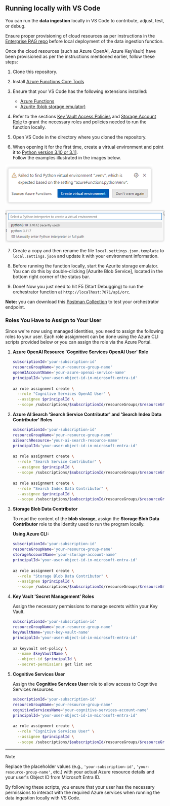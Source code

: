 ## Running locally with VS Code

You can run the **data ingestion** locally in VS Code to contribute, adjust, test, or debug.

Ensure proper provisioning of cloud resources as per instructions in the [Enterprise RAG repo](https://github.com/Azure/GPT-RAG?tab=readme-ov-file#getting-started) before local deployment of the data ingestion function.

Once the cloud resources (such as Azure OpenAI, Azure KeyVault) have been provisioned as per the instructions mentioned earlier, follow these steps:  
   
1. Clone this repository.  

2. Install [Azure Functions Core Tools](https://learn.microsoft.com/en-us/azure/azure-functions/functions-run-local?tabs=windows%2Cisolated-process%2Cnode-v4%2Cpython-v2%2Chttp-trigger%2Ccontainer-apps&pivots=programming-language-python#install-the-azure-functions-core-tools)

3. Ensure that your VS Code has the following extensions installed:  
  
   - [Azure Functions](https://marketplace.visualstudio.com/items?itemName=ms-azuretools.vscode-azurefunctions)  
   - [Azurite (blob storage emulator)](https://marketplace.visualstudio.com/items?itemName=Azurite.azurite)  
   
4. Refer to the sections [Key Vault Access Policies](#key-vault-access-policies) and [Storage Account Role](#storage-account-role) to grant the necessary roles and policies needed to run the function locally.  
   
5. Open VS Code in the directory where you cloned the repository.  
   
6. When opening it for the first time, create a virtual environment and point it to [Python version 3.10 or 3.11](https://www.python.org/downloads/release/python-31011/). <BR>Follow the examples illustrated in the images below.  

![Creating Python Environment 01](../media/local_deployment_env01.png)

![Creating Python Environment 02](../media/local_deployment_env02.png)
   
7. Create a copy and then rename the file `local.settings.json.template` to `local.settings.json` and update it with your environment information.  
   
8. Before running the function locally, start the Azurite storage emulator. You can do this by double-clicking [Azurite Blob Service], located in the bottom right corner of the status bar.

9. Done! Now you just need to hit F5 (Start Debugging) to run the orchestrator function at  `http://localhost:7071/api/orc`.

**Note:** you can download this [Postman Collection](../tests/gpt-rag-ingestion.postman_collection.json) to test your orchestrator endpoint.

### Roles You Have to Assign to Your User

Since we're now using managed identities, you need to assign the following roles to your user. Each role assignment can be done using the Azure CLI scripts provided below or you can assign the role via the Azure Portal.

1. **Azure OpenAI Resource 'Cognitive Services OpenAI User' Role**

    ```bash
    subscriptionId='your-subscription-id'
    resourceGroupName='your-resource-group-name'
    openAIAccountName='your-azure-openai-service-name'
    principalId='your-user-object-id-in-microsoft-entra-id'

    az role assignment create \
      --role "Cognitive Services OpenAI User" \
      --assignee $principalId \
      --scope /subscriptions/$subscriptionId/resourceGroups/$resourceGroupName/providers/Microsoft.CognitiveServices/accounts/$openAIAccountName
    ```

2. **Azure AI Search 'Search Service Contributor' and 'Search Index Data Contributor' Roles**

    ```bash
    subscriptionId='your-subscription-id'
    resourceGroupName='your-resource-group-name'
    aiSearchResource='your-ai-search-resource-name'
    principalId='your-user-object-id-in-microsoft-entra-id'

    az role assignment create \
      --role "Search Service Contributor" \
      --assignee $principalId \
      --scope /subscriptions/$subscriptionId/resourceGroups/$resourceGroupName/providers/Microsoft.Search/searchServices/$aiSearchResource

    az role assignment create \
      --role "Search Index Data Contributor" \
      --assignee $principalId \
      --scope /subscriptions/$subscriptionId/resourceGroups/$resourceGroupName/providers/Microsoft.Search/searchServices/$aiSearchResource
    ```

3. **Storage Blob Data Contributor**

    To read the content of the **blob storage**, assign the **Storage Blob Data Contributor** role to the identity used to run the program locally. 

    **Using Azure CLI:**

    ```bash
    subscriptionId='your-subscription-id'
    resourceGroupName='your-resource-group-name'
    storageAccountName='your-storage-account-name'
    principalId='your-user-object-id-in-microsoft-entra-id'

    az role assignment create \
      --role "Storage Blob Data Contributor" \
      --assignee $principalId \
      --scope /subscriptions/$subscriptionId/resourceGroups/$resourceGroupName/providers/Microsoft.Storage/storageAccounts/$storageAccountName
    ```

4. **Key Vault 'Secret Management' Roles**

    Assign the necessary permissions to manage secrets within your Key Vault.

    ```bash
    subscriptionId='your-subscription-id'
    resourceGroupName='your-resource-group-name'
    keyVaultName='your-key-vault-name'
    principalId='your-user-object-id-in-microsoft-entra-id'

    az keyvault set-policy \
      --name $keyVaultName \
      --object-id $principalId \
      --secret-permissions get list set
    ```

5. **Cognitive Services User**

    Assign the **Cognitive Services User** role to allow access to Cognitive Services resources.

    ```bash
    subscriptionId='your-subscription-id'
    resourceGroupName='your-resource-group-name'
    cognitiveServicesName='your-cognitive-services-account-name'
    principalId='your-user-object-id-in-microsoft-entra-id'

    az role assignment create \
      --role "Cognitive Services User" \
      --assignee $principalId \
      --scope /subscriptions/$subscriptionId/resourceGroups/$resourceGroupName/providers/Microsoft.CognitiveServices/accounts/$cognitiveServicesName
    ```

---

> [!Note] 
> Replace the placeholder values (e.g., `'your-subscription-id'`, `'your-resource-group-name'`, etc.) with your actual Azure resource details and your user's Object ID from Microsoft Entra ID.

By following these scripts, you ensure that your user has the necessary permissions to interact with the required Azure services when running the data ingestion locally with VS Code.
